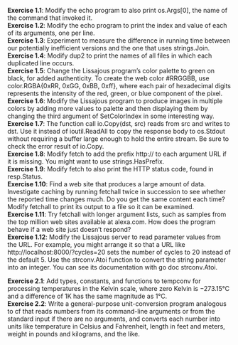 **Exercise 1.1**: Modify the echo program to also print os.Args[0], the name of the command that invoked it.  
**Exercise 1.2**: Modify the echo program to print the index and value of each of its arguments, one per line.  
**Exercise 1.3**: Experiment to measure the difference in running time between our potentially inefficient versions and the one that uses strings.Join.  
**Exercise 1.4**: Modify dup2 to print the names of all files in which each duplicated line occurs.  
**Exercise 1.5**: Change the Lissajous program’s color palette to green on black, for added authenticity. To create the web color #RRGGBB, use color.RGBA{0xRR, 0xGG, 0xBB, 0xff}, where each pair of hexadecimal digits represents the intensity of the red, green, or blue component of the pixel.  
**Exercise 1.6**: Modify the Lissajous program to produce images in multiple colors by adding more values to palette and then displaying them by changing the third argument of SetColorIndex in some interesting way.  
**Exercise 1.7**: The function call io.Copy(dst, src) reads from src and writes to dst. Use it instead of ioutil.ReadAll to copy the response body to os.Stdout without requiring a buffer large enough to hold the entire stream. Be sure to check the error result of io.Copy.  
**Exercise 1.8**: Modify fetch to add the prefix http:// to each argument URL if it is missing. You might want to use strings.HasPrefix.  
**Exercise 1.9**: Modify fetch to also print the HTTP status code, found in resp.Status.  
**Exercise 1.10**: Find a web site that produces a large amount of data. Investigate caching by running fetchall twice in succession to see whether the reported time changes much. Do you get the same content each time? Modify fetchall to print its output to a file so it can be examined.  
**Exercise 1.11**: Try fetchall with longer argument lists, such as samples from the top million web sites available at alexa.com. How does the program behave if a web site just doesn’t respond?  
**Exercise 1.12**: Modify the Lissajous server to read parameter values from the URL. For example, you might arrange it so that a URL like http://localhost:8000/?cycles=20 sets the number of cycles to 20 instead of the default 5. Use the strconv.Atoi function to convert the string parameter into an integer. You can see its documentation with go doc strconv.Atoi.  
  
**Exercise 2.1**: Add types, constants, and functions to tempconv for processing temperatures in the Kelvin scale, where zero Kelvin is −273.15°C and a difference of 1K has the same magnitude as 1°C.  
**Exercise 2.2**: Write a general-purpose unit-conversion program analogous to cf that reads numbers from its command-line arguments or from the standard input if there are no arguments, and converts each number into units like temperature in Celsius and Fahrenheit, length in feet and meters, weight in pounds and kilograms, and the like.
